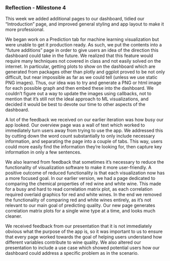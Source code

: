 ### Reflection - Milestone 4

This week we added additional pages to our dashboard, tidied our “Introduction” page, and improved general styling and app layout to make it more professional.

We began work on a Prediction tab for machine learning visualization but were unable to get it production ready. As such, we put the contents into a “future additions” page in order to give users an idea of the direction this dashboard could take in the future. We realized that this feature would require many techniques not covered in class and not easily solved on the internet. In particular, getting plots to show on the dashboard which are generated from packages other than plotly and ggplot proved to be not only difficult, but near impossible as far as we could tell (unless we use static PNG images). Thus, our idea was to try and generate a PNG or html image for each possible graph and then embed these into the dashboard. We couldn’t figure out a way to update the images using callbacks, not to mention that it’s still not the ideal approach to ML visualizations, and decided it would be best to devote our time to other aspects of the dashboard.

A lot of the feedback we received on our earlier iteration was how busy our app looked. Our overview page was a wall of text which worked to immediately turn users away from trying to use the app. We addressed this by cutting down the word count substantially to only include necessary information, and separating the page into a couple of tabs. This way, users could more easily find the information they’re looking for, then capture key information in only a few sentences.

We also learned from feedback that sometimes it’s necessary to reduce the functionality of visualization software to make it more user-friendly. A positive outcome of reduced functionality is that each visualization now has a more focused  goal. In our earlier version, we had a page dedicated to comparing the chemical properties of red wine and white wine. This made for a busy and hard to read correlation matrix plot, as each correlation required overlaid graphics for red and white wines. In the end we removed the functionality of comparing red and white wines entirely, as it’s not relevant to our main goal of predicting quality. Our new page generates correlation matrix plots for a single wine type at a time, and looks much cleaner.

We received feedback from our presentation that it is not immediately obvious what the purpose of the app is, so it was important to us to ensure that every page worked towards the goal of helping users understand how different variables contribute to wine quality. We also altered our presentation to include a use case which showed potential users how our dashboard could address a specific problem as in the scenario.

